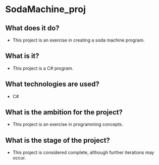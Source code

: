 # SodaMachine_proj
## What does it do?
- This project is an exercise in creating a soda machine program.
## What is it?
- This project is a C# program.
## What technologies are used?
- C#
## What is the ambition for the project?
- This project is an exercise in programming concepts.
## What is the stage of the project?
- This project is considered complete, although further iterations may occur.
